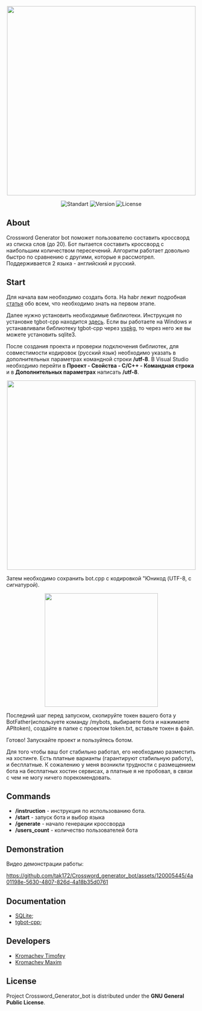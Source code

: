 <p align="center">
      <img src="https://i.ibb.co/6XWhQY9/logo.png" width="500">
</p>

<p align="center">
   <img src="https://img.shields.io/badge/Visual_Studio_2022-ISO_C%2B%2B_2020-yellow?logo=VisualStudio" alt="Standart">
   <img src="https://img.shields.io/badge/Crossword_generator_bot-v1.0-yellow" alt="Version">
   <img src="https://img.shields.io/badge/GNU%20General-Public%20License-yellow" alt="License">
</p>

## About

Crossword Generator bot поможет пользователю составить кроссворд из списка слов (до 20). Бот пытается составить кроссворд с наибольшим количеством пересечений. Алгоритм работает довольно быстро по сравнению с другими, которые я рассмотрел. Поддерживается 2 языка - английский и русский.

## Start

Для начала вам необходимо создать бота. На habr лежит подробная [статья](https://habr.com/ru/articles/543676/) обо всем, что необходимо знать на первом этапе.

Далее нужно установить необходимые библиотеки. Инструкция по установке tgbot-cpp находится [здесь](https://github.com/reo7sp/tgbot-cpp#tgbot-cpp). Если вы работаете на Windows и устанавливали библиотеку tgbot-cpp через [vspkg](https://github.com/microsoft/vcpkg), то через него же вы можете установить sqlite3.

После создания проекта и проверки подключения библиотек, для совместимости кодировок (русский язык) необходимо указать в дополнительных параметрах командной строки **/utf-8**. В Visual Studio необходимо перейти в **Проект - Свойства - С/С++ - Командная строка** и в **Дополнительных параметрах** написать **/utf-8**.

<p align="center"><img src="https://i.ibb.co/yytqbpT/image.png" width="500">
</p>

Затем необходимо сохранить bot.cpp с кодировкой "Юникод (UTF-8, с сигнатурой).

<p align="center">
<img src="https://i.ibb.co/3MPF8sZ/image.png" width="300">
</p>

Последний шаг перед запуском, скопируйте токен вашего бота у BotFather(используете команду /mybots, выбираете бота и нажимаете APItoken), создайте в папке с проектом token.txt, вставьте токен в файл.

Готово! Запускайте проект и пользуйтесь ботом.

Для того чтобы ваш бот стабильно работал, его необходимо разместить на хостинге. Есть платные варианты (гарантируют стабильную работу), и бесплатные. К сожалению у меня возникли трудности с размещением бота на бесплатных хостин сервисах, а платные я не пробовал, в связи с чем не могу ничего порекомендовать.

## Commands

- **/instruction** - инструкция по использованию бота.
- **/start** - запуск бота и выбор языка
- **/generate** - начало генерации кроссворда
- **/users_count** - количество пользователей бота

## Demonstration

Видео демонстрации работы:

https://github.com/tak172/Crossword_generator_bot/assets/120005445/4a01198e-5630-4807-826d-4a18b35d0761

## Documentation

- [SQLite](https://www.sqlite.org/cintro.html);
- [tgbot-cpp](https://reo7sp.github.io/tgbot-cpp/);

## Developers

- [Kromachev Timofey](https://github.com/tak172)
- [Kromachev Maxim](https://github.com/kromachmax)

## License
Project Crossword_Generator_bot is distributed under the **GNU General Public License**.

